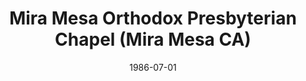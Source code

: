 ---
date: &id001 1986-07-01
end_date: null
location:
  address: null
  city: Mira Mesa
  state: CA
minister:
- end: 1988-01-01
  name: Mark Maliepaard
  start: 1986-01-01
  type: Evangelist
ministers:
- Mark Maliepaard
name: Mira Mesa Orthodox Presbyterian Chapel
names: null
origination_date: *id001
raw_data: "AR  Mira Mesa\nMira Mesa Orthodox Presbyterian Chapel  (July 1, 1986\u2013\
  June 17, 1988)\n(withdrew to the Presbyterian Church in America, June 17, 1988)\n\
  Evangelist: Mark Maliepaard, 1986\u201388"
received_from: null
states:
- CA
status:
  active: false
  end_date: 1988-06-17
  reason: withdrawal
  received_from: null
  withdrawal_to: Presbyterian Church in America
title: Mira Mesa Orthodox Presbyterian Chapel (Mira Mesa CA)
year_established:
- 1986

---